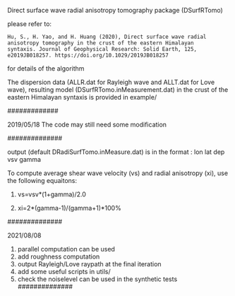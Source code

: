 Direct surface wave radial anisotropy tomography package (DSurfRTomo)

please refer to:

	Hu, S., H. Yao, and H. Huang (2020), Direct surface wave radial 
	anisotropy tomography in the crust of the eastern Himalayan 
	syntaxis. Journal of Geophysical Research: Solid Earth, 125, 
	e2019JB018257. https://doi.org/10.1029/2019JB018257

for details of the algorithm

The dispersion data (ALLR.dat for Rayleigh wave 
and ALLT.dat for Love wave), resulting model (DSurfRTomo.inMeasurement.dat) 
in the crust of the eastern Himalayan syntaxis is provided in example/

#############

2019/05/18
The code may still need some modification  

##############

output (default DRadiSurfTomo.inMeasure.dat) is in the format
	: lon lat dep vsv gamma

To compute average shear wave velocity (vs) and radial anisotropy (xi),
use the following equaitons:

1.	vs=vsv*(1+gamma)/2.0

2.	xi=2*(gamma-1)/(gamma+1)*100%


##############

2021/08/08
1. parallel computation can be used
2. add roughness computation
3. output Rayleigh/Love raypath at the final iteration
4. add some useful scripts in utils/
5. check the noiselevel can be used in the synthetic tests
##############

